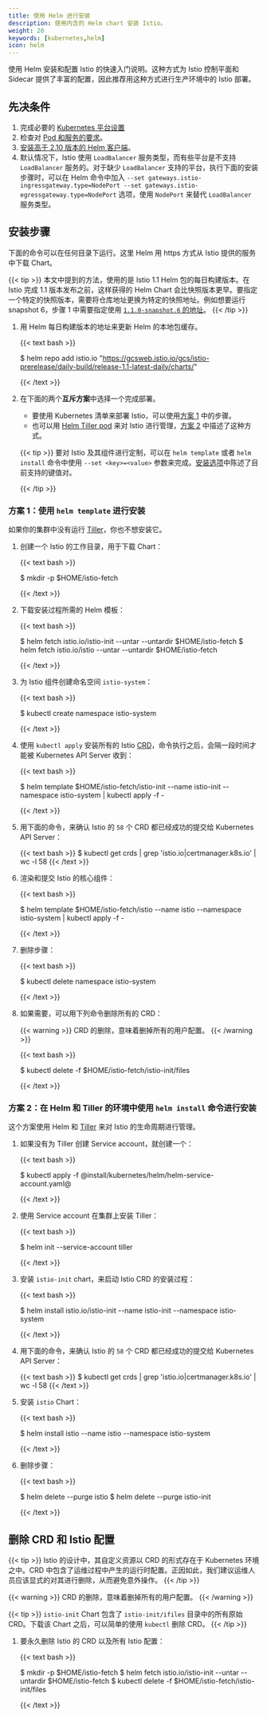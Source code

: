 ```yaml
---
title: 使用 Helm 进行安装
description: 使用内含的 Helm chart 安装 Istio。
weight: 20
keywords: [kubernetes,helm]
icon: helm
---
```


使用 Helm 安装和配置 Istio 的快速入门说明。这种方式为 Istio 控制平面和 Sidecar 提供了丰富的配置，因此推荐用这种方式进行生产环境中的 Istio 部署。

## 先决条件

1. 完成必要的 [Kubernetes 平台设置](/zh/docs/setup/kubernetes/platform-setup/)
1. 检查对 [Pod 和服务的要求](/zh/docs/setup/kubernetes/additional-setup/requirements/)。
1. [安装高于 2.10 版本的 Helm 客户端](https://docs.helm.sh/using_helm)。
1. 默认情况下，Istio 使用 `LoadBalancer` 服务类型，而有些平台是不支持 `LoadBalancer` 服务的。对于缺少 `LoadBalancer` 支持的平台，执行下面的安装步骤时，可以在 Helm 命令中加入 `--set gateways.istio-ingressgateway.type=NodePort --set gateways.istio-egressgateway.type=NodePort` 选项，使用 `NodePort` 来替代 `LoadBalancer` 服务类型。

## 安装步骤

下面的命令可以在任何目录下运行。这里 Helm 用 https 方式从 Istio 提供的服务中下载 Chart。

{{< tip >}}
本文中提到的方法，使用的是 Istio 1.1 Helm 包的每日构建版本。在 Istio 完成 1.1 版本发布之前，这样获得的 Helm Chart 会比快照版本更早。要指定一个特定的快照版本，需要将仓库地址更换为特定的快照地址。例如想要运行 snapshot 6，步骤 1 中需要指定使用 [`1.1.0-snapshot.6` 的地址](https://gcsweb.istio.io/gcs/istio-prerelease/prerelease/1.1.0-snapshot.6/charts)。
{{< /tip >}}

1. 用 Helm 每日构建版本的地址来更新 Helm 的本地包缓存。

    {{< text bash >}}

    $ helm repo add istio.io "https://gcsweb.istio.io/gcs/istio-prerelease/daily-build/release-1.1-latest-daily/charts/"

    {{< /text >}}

1. 在下面的两个**互斥方案**中选择一个完成部署。

    - 要使用 Kubernetes 清单来部署 Istio，可以使用[方案 1](#方案-1-使用-helm-template-进行安装) 中的步骤。
    - 也可以用 [Helm Tiller pod](https://helm.sh/) 来对 Istio 进行管理，[方案 2](#方案-2-在-helm-和-tiller-的环境中使用-helm-install-命令进行安装) 中描述了这种方式。

    {{< tip >}}
    要对 Istio 及其组件进行定制，可以在 `helm template` 或者 `helm install` 命令中使用 `--set <key>=<value>` 参数来完成。[安装选项](/zh/docs/reference/config/installation-options/)中陈述了目前支持的键值对。

    {{< /tip >}}

### 方案 1：使用 `helm template` 进行安装

如果你的集群中没有运行 [Tiller](https://github.com/kubernetes/helm/blob/master/docs/architecture.md#components)，你也不想安装它。

1. 创建一个 Istio 的工作目录，用于下载 Chart：

    {{< text bash >}}

    $ mkdir -p $HOME/istio-fetch

    {{< /text >}}

1. 下载安装过程所需的 Helm 模板：

    {{< text bash >}}

    $ helm fetch istio.io/istio-init --untar --untardir $HOME/istio-fetch
    $ helm fetch istio.io/istio --untar --untardir $HOME/istio-fetch

    {{< /text >}}

1. 为 Istio 组件创建命名空间 `istio-system`：

    {{< text bash >}}

    $ kubectl create namespace istio-system

    {{< /text >}}

1. 使用 `kubectl apply` 安装所有的 Istio [CRD](https://kubernetes.io/docs/concepts/extend-kubernetes/api-extension/custom-resources/#customresourcedefinitions)，命令执行之后，会隔一段时间才能被 Kubernetes API Server 收到：

    {{< text bash >}}

    $ helm template $HOME/istio-fetch/istio-init --name istio-init --namespace istio-system | kubectl apply -f -

    {{< /text >}}

1. 用下面的命令，来确认 Istio 的 `58` 个 CRD 都已经成功的提交给 Kubernetes API Server：

    {{< text bash >}}
    $ kubectl get crds | grep 'istio.io\|certmanager.k8s.io' | wc -l
    58
    {{< /text >}}

1. 渲染和提交 Istio 的核心组件：

    {{< text bash >}}

    $ helm template $HOME/istio-fetch/istio --name istio --namespace istio-system | kubectl apply -f -

    {{< /text >}}

1. 删除步骤：

    {{< text bash >}}

    $ kubectl delete namespace istio-system

    {{< /text >}}

1. 如果需要，可以用下列命令删除所有的 CRD：

    {{< warning >}}
    CRD 的删除，意味着删掉所有的用户配置。
    {{< /warning >}}

    {{< text bash >}}

    $ kubectl delete -f $HOME/istio-fetch/istio-init/files

    {{< /text >}}

### 方案 2：在 Helm 和 Tiller 的环境中使用 `helm install` 命令进行安装

这个方案使用 Helm 和 [Tiller](https://github.com/kubernetes/helm/blob/master/docs/architecture.md#components) 来对 Istio 的生命周期进行管理。

1. 如果没有为 Tiller 创建 Service account，就创建一个：

    {{< text bash >}}

    $ kubectl apply -f @install/kubernetes/helm/helm-service-account.yaml@

    {{< /text >}}

1. 使用 Service account 在集群上安装 Tiller：

    {{< text bash >}}

    $ helm init --service-account tiller

    {{< /text >}}

1. 安装 `istio-init` chart，来启动 Istio CRD 的安装过程：

    {{< text bash >}}

    $ helm install istio.io/istio-init --name istio-init --namespace istio-system

    {{< /text >}}

1. 用下面的命令，来确认 Istio 的 `58` 个 CRD 都已经成功的提交给 Kubernetes API Server：

    {{< text bash >}}
    $ kubectl get crds | grep 'istio.io\|certmanager.k8s.io' | wc -l
    58
    {{< /text >}}

1. 安装 `istio` Chart：

    {{< text bash >}}

    $ helm install istio --name istio --namespace istio-system

    {{< /text >}}

1. 删除步骤：

    {{< text bash >}}

    $ helm delete --purge istio
    $ helm delete --purge istio-init

    {{< /text >}}

## 删除 CRD 和 Istio 配置

{{< tip >}}
Istio 的设计中，其自定义资源以 CRD 的形式存在于 Kubernetes 环境之中。CRD 中包含了运维过程中产生的运行时配置。正因如此，我们建议运维人员应该显式的对其进行删除，从而避免意外操作。
{{< /tip >}}

{{< warning >}}
CRD 的删除，意味着删掉所有的用户配置。
{{< /warning >}}

{{< tip >}}
`istio-init` Chart 包含了 `istio-init/ifiles` 目录中的所有原始 CRD。下载该 Chart 之后，可以简单的使用 `kubectl` 删除 CRD。
{{< /tip >}}

1. 要永久删除 Istio 的 CRD 以及所有 Istio 配置：

    {{< text bash >}}

    $ mkdir -p $HOME/istio-fetch
    $ helm fetch istio.io/istio-init --untar --untardir $HOME/istio-fetch
    $ kubectl delete -f $HOME/istio-fetch/istio-init/files

    {{< /text >}}
